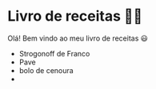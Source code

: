 # Livro de receitas :man_cook:

Olá! Bem vindo ao meu livro de receitas :smiley:

- Strogonoff de Franco
- Pave
- bolo de cenoura
- ​